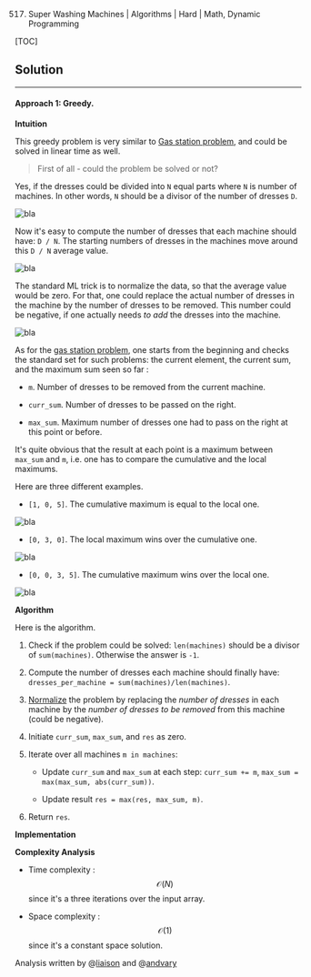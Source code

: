 517. Super Washing Machines | Algorithms | Hard | Math, Dynamic Programming

[TOC]

## Solution

---

#### Approach 1: Greedy.

**Intuition**

This greedy problem is very similar to [Gas station problem](https://leetcode.com/articles/gas-station/),
and could be solved in linear time as well. 

> First of all - could the problem be solved or not? 

Yes, if the dresses could be divided into `N` equal parts where `N` is number 
of machines. In other words, `N` should be a divisor of the number of dresses `D`. 

![bla](../Figures/517/could_solve2.png)

Now it's easy to compute the number of dresses that each machine should have: `D / N`.
The starting numbers of dresses in the machines move around this `D / N` average value. 

![bla](../Figures/517/distribution.png)

The standard ML trick is to normalize the data, so that the average value would be zero. 
For that, one could replace the actual number of dresses in the machine by
 the number of dresses to be removed. This number could be negative, if one 
 actually needs _to add_ the dresses into the machine. 
 
![bla](../Figures/517/to_be_removed.png)

As for the [gas station problem](https://leetcode.com/articles/gas-station), one starts from the beginning 
and checks the standard set for such problems:
the current element, the current sum, and 
the maximum sum seen so far :

- `m`. Number of dresses to be removed from the current machine.

- `curr_sum`. Number of dresses to be passed on the right.

- `max_sum`. Maximum number of dresses one had to pass on the right
at this point or before.

It's quite obvious that the result at each point is a maximum 
between `max_sum` and `m`, i.e. one has to compare the cumulative and 
the local maximums.

Here are three different examples.

- `[1, 0, 5]`. The cumulative maximum is equal to the local one.

![bla](../Figures/517/table1.png)

- `[0, 3, 0]`. The local maximum wins over the cumulative one.

![bla](../Figures/517/table2.png)

- `[0, 0, 3, 5]`. The cumulative maximum wins over the local one.

![bla](../Figures/517/table3.png)

**Algorithm**

Here is the algorithm.

1. Check if the problem could be solved: `len(machines)` should be
a divisor of `sum(machines)`. Otherwise the answer is `-1`.

2. Compute the number of dresses each machine should finally have:
`dresses_per_machine = sum(machines)/len(machines)`.

3. [Normalize](https://en.wikipedia.org/wiki/Normalization#Technology_and_computer_science) 
the problem by replacing the _number of dresses_ in each machine 
by the _number of dresses to be removed_ from this machine (could be negative). 

4. Initiate `curr_sum`, `max_sum`, and `res` as zero.

5. Iterate over all machines `m in machines`:
    
    - Update `curr_sum` and `max_sum` at each step:
    `curr_sum += m`, `max_sum = max(max_sum, abs(curr_sum))`. 
    
    - Update result `res = max(res, max_sum, m)`.

6. Return `res`.

**Implementation**



**Complexity Analysis**

* Time complexity : $$\mathcal{O}(N)$$ since it's a three
iterations over the input array.
 
* Space complexity : $$\mathcal{O}(1)$$ since it's a constant 
space solution. 

Analysis written by @[liaison](https://leetcode.com/liaison/)
and @[andvary](https://leetcode.com/andvary/)
